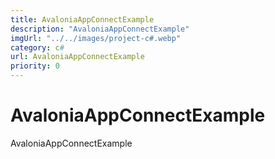 ```yaml
---
title: AvaloniaAppConnectExample
description: "AvaloniaAppConnectExample"
imgUrl: "../../images/project-c#.webp"
category: c#
url: AvaloniaAppConnectExample
priority: 0
---
```


# AvaloniaAppConnectExample

AvaloniaAppConnectExample